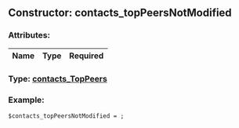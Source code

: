 ## Constructor: contacts\_topPeersNotModified  

### Attributes:

| Name     |    Type       | Required |
|----------|:-------------:|---------:|


### Type: [contacts\_TopPeers](../types/contacts\_TopPeers.md)

### Example:


```
$contacts_topPeersNotModified = ;
```